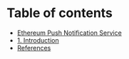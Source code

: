 # Table of contents

* [Ethereum Push Notification Service](README.md)
* [1. Introduction](introduction.md)
* [References](references.md)

